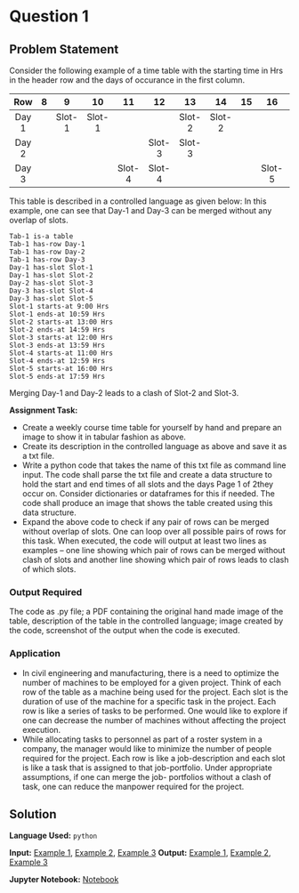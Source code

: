 # Question 1

## Problem Statement
Consider the following example of a time table with the starting time in Hrs in the header row and the days of occurance in the first column. 

| Row 	| 8 	| 9 	| 10 	| 11 	| 12 	| 13 	| 14	 | 15	 | 16	 | 17	 |
| :-: 	|:-:	|:-:	|:-:	|:-:	|:-:	|:-:	|:-:	 |:-:	 |:-:	 |:-:	 |
| Day 1 | 		| Slot-1| Slot-1| 		|		| Slot-2| Slot-2 |		 |		 |       |
| Day 2 | 		| 		| 	 	| 		|Slot-3	| Slot-3| 		 |		 |		 |       |
| Day 3 | 		| 		| 		|Slot-4	|Slot-4 | 		|    	 |		 |Slot-5 |Slot-5 |

This table is described in a controlled language as given below: In this example, one can see that Day-1 and Day-3 can be merged without any overlap of slots.

```
Tab-1 is-a table
Tab-1 has-row Day-1
Tab-1 has-row Day-2
Tab-1 has-row Day-3
Day-1 has-slot Slot-1
Day-1 has-slot Slot-2
Day-2 has-slot Slot-3
Day-3 has-slot Slot-4
Day-3 has-slot Slot-5
Slot-1 starts-at 9:00 Hrs
Slot-1 ends-at 10:59 Hrs
Slot-2 starts-at 13:00 Hrs
Slot-2 ends-at 14:59 Hrs
Slot-3 starts-at 12:00 Hrs
Slot-3 ends-at 13:59 Hrs
Slot-4 starts-at 11:00 Hrs
Slot-4 ends-at 12:59 Hrs
Slot-5 starts-at 16:00 Hrs
Slot-5 ends-at 17:59 Hrs
```

Merging Day-1 and Day-2 leads to a clash of Slot-2 and Slot-3.

**Assignment Task:**
 * Create a weekly course time table for yourself by hand and prepare an image to show it in tabular fashion as above.
 * Create its description in the controlled language as above and save it as a txt file. 
 * Write a python code that takes the name of this txt file as command line input. The code shall parse the txt file and create a data structure to hold the start and end times of all slots and the days Page 1 of 2they occur on. Consider dictionaries or dataframes for this if needed. The code shall produce an image that shows the table created using this data structure.
 * Expand the above code to check if any pair of rows can be merged without overlap of slots. One can loop over all possible pairs of rows for this task. When executed, the code will output at least two lines as examples – one line showing which pair of rows can be merged without clash of slots and another line showing which pair of rows leads to clash of which slots.



### Output Required
The code as .py file; a PDF containing the original hand made image of the table, description of the table in the controlled language; image created by the code, screenshot of the output when the code is executed.

### Application
 * In civil engineering and manufacturing, there is a need to optimize the number of machines to be employed for a given project. Think of each row of the table as a machine being used for the project. Each slot is the duration of use of the machine for a specific task in the project. Each row is like a series of tasks to be performed. One would like to explore if one can decrease the number of machines without affecting the project execution.
 * While allocating tasks to personnel as part of a roster system in a company, the manager would like to minimize the number of people required for the project. Each row is like a job-description and each slot is like a task that is assigned to that job-portfolio. Under appropriate assumptions, if one can merge the job- portfolios without a clash of task, one can reduce the manpower required for the project.

## Solution

**Language Used:** `python`

**Input:** [Example 1](example_1.txt), [Example 2](example_2.txt), [Example 3](example_3.txt)
**Output:** [Example 1](IITM-TimeTable_(example_1).png), [Example 2](IITM-TimeTable-v2_(exapmle_2).png), [Example 3](Tab-1_(example_3).png)

**Jupyter Notebook:** [Notebook](table.ipynb)
